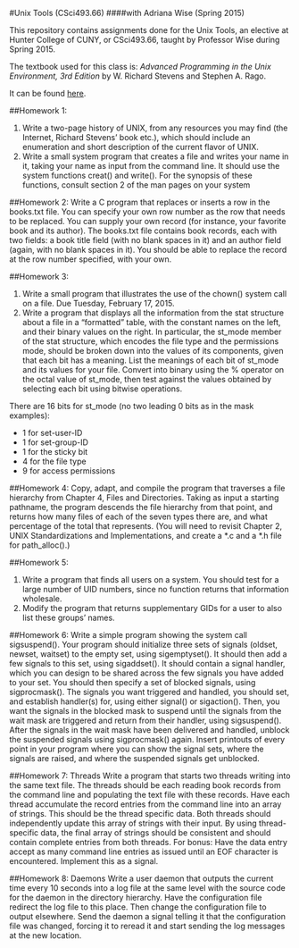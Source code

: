 #Unix Tools (CSci493.66)
####with Adriana Wise (Spring 2015)

This repository contains assignments done for the Unix Tools, an elective at Hunter College of CUNY, or CSci493.66, taught by Professor Wise during Spring 2015.


The textbook used for this class is:
*Advanced Programming in the Unix Environment, 3rd Edition*
by W. Richard Stevens and Stephen A. Rago.


It can be found [here](http://www.amazon.com/Advanced-Programming-UNIX-Environment-Edition/dp/0321637739).

##Homework 1:
1. Write a two-page history of UNIX, from any resources you may find (the
Internet, Richard Stevens’ book etc.), which should include an enumeration
and short description of the current flavor of UNIX.
2. Write a small system program that creates a file and writes your name in it,
taking your name as input from the command line. It should use the system
functions creat() and write(). For the synopsis of these functions, consult
section 2 of the man pages on your system

##Homework 2:
Write a C program that replaces or inserts a row in the books.txt file. You can
specify your own row number as the row that needs to be replaced. You can supply
your own record (for instance, your favorite book and its author). The books.txt file
contains book records, each with two fields: a book title field (with no blank spaces
in it) and an author field (again, with no blank spaces in it). You should be able to
replace the record at the row number specified, with your own.

##Homework 3:
1. Write a small program that illustrates the use of the chown() system call on a
file. Due Tuesday, February 17, 2015.
2. Write a program that displays all the information from the stat structure about a
file in a “formatted” table, with the constant names on the left, and their binary
values on the right. In particular, the st_mode member of the stat structure,
which encodes the file type and the permissions mode, should be broken down into
the values of its components, given that each bit has a meaning. List the meanings
of each bit of st_mode and its values for your file. Convert into binary using the %
operator on the octal value of st_mode, then test against the values obtained by
selecting each bit using bitwise operations.

There are 16 bits for st_mode (no two leading 0 bits as in the mask examples):
+ 1 for set-user-ID
+ 1 for set-group-ID
+ 1 for the sticky bit
+ 4 for the file type
+ 9 for access permissions

##Homework 4:
Copy, adapt, and compile the program that traverses a file hierarchy from Chapter
4, Files and Directories. Taking as input a starting pathname, the program
descends the file hierarchy from that point, and returns how many files of each of
the seven types there are, and what percentage of the total that represents. (You will
need to revisit Chapter 2, UNIX Standardizations and Implementations, and
create a *.c and a *.h file for path_alloc().)

##Homework 5:
1. Write a program that finds all users on a system. You should test for a large
number of UID numbers, since no function returns that information wholesale.
2. Modify the program that returns supplementary GIDs for a user to also list
these groups’ names. 

##Homework 6:
Write a simple program showing the system call sigsuspend().
Your program should initialize three sets of signals (oldset, newset, waitset) to the
empty set, using sigemptyset(). It should then add a few signals to this set, using
sigaddset(). It should contain a signal handler, which you can design to be
shared across the few signals you have added to your set. You should then specify a
set of blocked signals, using sigprocmask(). The signals you want triggered and
handled, you should set, and establish handler(s) for, using either signal() or
sigaction(). Then, you want the signals in the blocked mask to suspend until the
signals from the wait mask are triggered and return from their handler, using
sigsuspend(). After the signals in the wait mask have been delivered and
handled, unblock the suspended signals using sigprocmask() again. Insert
printouts of every point in your program where you can show the signal sets, where
the signals are raised, and where the suspended signals get unblocked.

##Homework 7: Threads 
Write a program that starts two threads writing into the same text
file. The threads should be each reading book records from the command line and
populating the text file with these records. Have each thread accumulate the record
entries from the command line into an array of strings. This should be the thread specific
data. Both threads should independently update this array of strings with
their input. By using thread-specific data, the final array of strings should be
consistent and should contain complete entries from both threads. For bonus: Have
the data entry accept as many command line entries as issued until an EOF
character is encountered. Implement this as a signal.

##Homework 8: Daemons
Write a user daemon that outputs the current time every 10 seconds
into a log file at the same level with the source code for the daemon in the directory
hierarchy. Have the configuration file redirect the log file to this place. Then change
the configuration file to output elsewhere. Send the daemon a signal telling it that
the configuration file was changed, forcing it to reread it and start sending the log
messages at the new location.